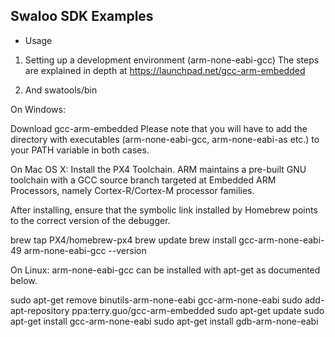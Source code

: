 ## Swaloo SDK Examples


* Usage

1. Setting up a development environment (arm-none-eabi-gcc)
The steps are explained in depth at https://launchpad.net/gcc-arm-embedded

2. And swatools/bin

On Windows:

Download gcc-arm-embedded
Please note that you will have to add the directory with executables 
(arm-none-eabi-gcc, arm-none-eabi-as etc.) to your PATH variable in both cases. 


On Mac OS X:
Install the PX4 Toolchain. ARM maintains a pre-built GNU toolchain with a GCC source branch targeted 
at Embedded ARM Processors, namely Cortex-R/Cortex-M processor families. 

After installing, ensure that the symbolic link installed by Homebrew points to the correct version 
of the debugger.

  brew tap PX4/homebrew-px4
  brew update
  brew install gcc-arm-none-eabi-49
  arm-none-eabi-gcc --version  

On Linux:
arm-none-eabi-gcc can be installed with apt-get as documented below. 

  sudo apt-get remove binutils-arm-none-eabi gcc-arm-none-eabi 
  sudo add-apt-repository ppa:terry.guo/gcc-arm-embedded 
  sudo apt-get update 
  sudo apt-get install gcc-arm-none-eabi
  sudo apt-get install gdb-arm-none-eabi
